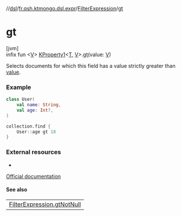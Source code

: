//[dsl](../../../index.md)/[fr.qsh.ktmongo.dsl.expr](../index.md)/[FilterExpression](index.md)/[gt](gt.md)

# gt

[jvm]\
infix fun &lt;[V](gt.md)&gt; [KProperty1](https://kotlinlang.org/api/latest/jvm/stdlib/kotlin.reflect/-k-property1/index.html)&lt;[T](index.md), [V](gt.md)&gt;.[gt](gt.md)(value: [V](gt.md))

Selects documents for which this field has a value strictly greater than [value](gt.md).

### Example

```kotlin
class User(
    val name: String,
    val age: Int?,
)

collection.find {
    User::age gt 18
}
```

### External resources

-
[Official documentation](https://www.mongodb.com/docs/manual/reference/operator/query/gt/)

#### See also

|                                              |
|----------------------------------------------|
| [FilterExpression.gtNotNull](gt-not-null.md) |
